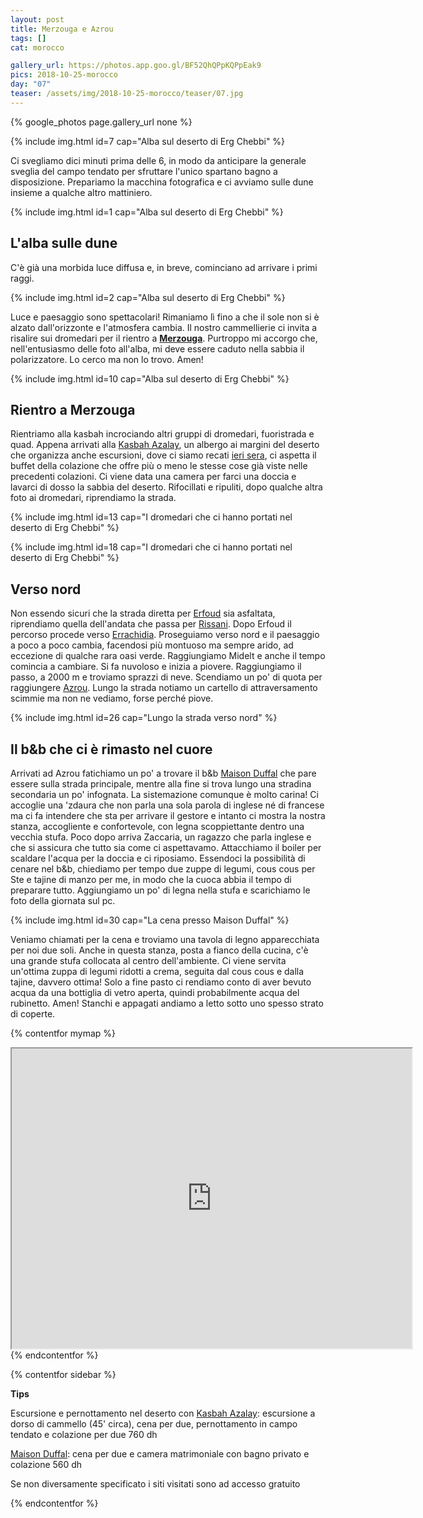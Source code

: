 ```yaml
---
layout: post
title: Merzouga e Azrou 
tags: []
cat: morocco

gallery_url: https://photos.app.goo.gl/BF52QhQPpKQPpEak9
pics: 2018-10-25-morocco
day: "07"
teaser: /assets/img/2018-10-25-morocco/teaser/07.jpg
---
```


{% google_photos page.gallery_url none %}

{% include img.html id=7 cap="Alba sul deserto di Erg Chebbi" %}

Ci svegliamo dici minuti prima delle 6, in modo da anticipare la generale sveglia del campo tendato per sfruttare l'unico spartano bagno a disposizione. Prepariamo la macchina fotografica e ci avviamo sulle dune insieme a qualche altro mattiniero. 

{% include img.html id=1 cap="Alba sul deserto di Erg Chebbi" %}

## L'alba sulle dune

C'è già una morbida luce diffusa e, in breve, cominciano ad arrivare i primi raggi.

{% include img.html id=2 cap="Alba sul deserto di Erg Chebbi" %}

Luce e paesaggio sono spettacolari! Rimaniamo lì fino a che il sole non si è alzato dall'orizzonte e l'atmosfera cambia. Il nostro cammellierie ci invita a risalire sui dromedari per il rientro a [**Merzouga**](https://www.marocco.org/cosa-vedere-marocco/merzouga/). Purtroppo mi accorgo che, nell'entusiasmo delle foto all'alba, mi deve essere caduto nella sabbia il polarizzatore. Lo cerco ma non lo trovo. Amen!

{% include img.html id=10 cap="Alba sul deserto di Erg Chebbi" %}

## Rientro a Merzouga

Rientriamo alla kasbah incrociando altri gruppi di dromedari, fuoristrada e quad. Appena arrivati alla [Kasbah Azalay](https://kasbahazalay.com/en/home/), un albergo ai margini del deserto che organizza anche escursioni, dove ci siamo recati [ieri sera](https://www.van42.com/2018/10/31/morocco_06-atlante.html), ci aspetta il buffet della colazione che offre più o meno le stesse cose già viste nelle precedenti colazioni. Ci viene data una camera per farci una doccia e lavarci di dosso la sabbia del deserto. Rifocillati e ripuliti, dopo qualche altra foto ai dromedari, riprendiamo la strada.

{% include img.html id=13 cap="I dromedari che ci hanno portati nel deserto di Erg Chebbi" %}

{% include img.html id=18 cap="I dromedari che ci hanno portati nel deserto di Erg Chebbi" %}

## Verso nord

Non essendo sicuri che la strada diretta per [Erfoud](https://www.marocco.org/cosa-vedere-marocco/erfoud/) sia asfaltata, riprendiamo quella dell'andata che passa per [Rissani](https://it.wikipedia.org/wiki/Er-rissani). Dopo Erfoud il percorso procede verso [Errachidia](https://www.visitmorocco.com/en/travel/errachidia-midelt-merzouga). Proseguiamo verso nord e il paesaggio a poco a poco cambia, facendosi più montuoso ma sempre arido, ad eccezione di qualche rara oasi verde. Raggiungiamo Midelt e anche il tempo comincia a cambiare. Si fa nuvoloso e inizia a piovere. Raggiungiamo il passo, a 2000 m e troviamo sprazzi di neve. Scendiamo un po' di quota per raggiungere [Azrou](https://www.marocco.org/cosa-vedere-marocco/azrou/). Lungo la strada notiamo un cartello di attraversamento scimmie ma non ne vediamo, forse perché piove.

{% include img.html id=26 cap="Lungo la strada verso nord" %}


## Il b&b che ci è rimasto nel cuore

Arrivati ad Azrou fatichiamo un po' a trovare il b&b [Maison Duffal](https://www.booking.com/hotel/ma/maison-dufal.it.html) che pare essere sulla strada principale, mentre alla fine si trova lungo una stradina secondaria un po' infognata. La sistemazione comunque è molto carina! Ci accoglie una 'zdaura che non parla una sola parola di inglese né di francese ma ci fa intendere che sta per arrivare il gestore e intanto ci mostra la nostra stanza, accogliente e confortevole, con legna scoppiettante dentro una vecchia stufa. Poco dopo arriva Zaccaria, un ragazzo che parla inglese e che si assicura che tutto sia come ci aspettavamo. Attacchiamo il boiler per scaldare l'acqua per la doccia e ci riposiamo. Essendoci la possibilità di cenare nel b&b, chiediamo per tempo due zuppe di legumi, cous cous per Ste e tajine di manzo per me, in modo che la cuoca abbia il tempo di preparare tutto. Aggiungiamo un po' di legna nella stufa e scarichiamo le foto della giornata sul pc. 

{% include img.html id=30 cap="La cena presso Maison Duffal" %}

Veniamo chiamati per la cena e troviamo una tavola di legno apparecchiata per noi due soli. Anche in questa stanza, posta a fianco della cucina, c'è una grande stufa collocata al centro dell'ambiente. Ci viene servita un'ottima zuppa di legumi ridotti a crema, seguita dal cous cous e dalla tajine, davvero ottima! Solo a fine pasto ci rendiamo conto di aver bevuto acqua da una bottiglia di vetro aperta, quindi probabilmente acqua del rubinetto. Amen! Stanchi e appagati andiamo a letto sotto uno spesso strato di coperte.

{% contentfor mymap %}
<iframe src="https://www.google.com/maps/d/embed?mid=1N8SYPATRD5w-p_ihOmkbMM5360EAOU-J&ehbc=2E312F" width="640" height="480"></iframe>
{% endcontentfor %}

{% contentfor sidebar %}

**Tips**

Escursione e pernottamento nel deserto con [Kasbah Azalay](https://kasbahazalay.com/en/home/): escursione a dorso di cammello (45' circa), cena per due, pernottamento in campo tendato e colazione per due 760 dh

[Maison Duffal](https://www.booking.com/hotel/ma/maison-dufal.it.html): cena per due e camera matrimoniale con bagno privato e colazione 560 dh

Se non diversamente specificato i siti visitati sono ad accesso gratuito

{% endcontentfor %}